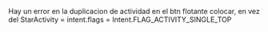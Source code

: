 Hay un error en la duplicacion de actividad en el btn flotante colocar, en vez del StarActivity = intent.flags = Intent.FLAG_ACTIVITY_SINGLE_TOP
